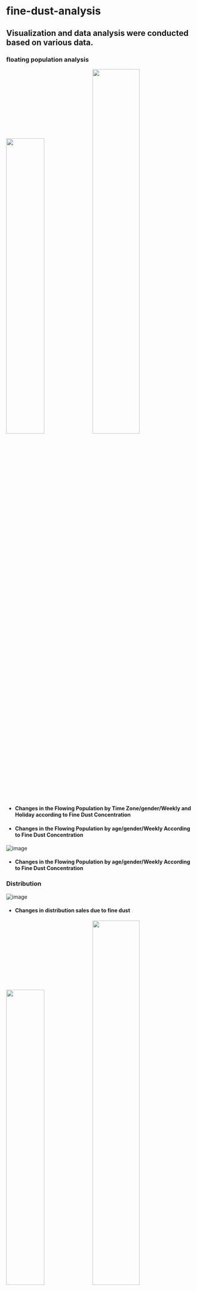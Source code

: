 # fine-dust-analysis

## Visualization and data analysis were conducted based on various data.

### floating population analysis

<img src = "https://user-images.githubusercontent.com/52908154/80012976-1d3da300-8509-11ea-8e8e-37b431bcb610.png" width = 45%><img>
<img src = "https://user-images.githubusercontent.com/52908154/80013066-43634300-8509-11ea-8e92-dc1d47be9dbd.png" width = 50%><img>

* #### Changes in the Flowing Population by Time Zone/gender/Weekly and Holiday according to Fine Dust Concentration
* #### Changes in the Flowing Population by age/gender/Weekly According to Fine Dust Concentration

![image](https://user-images.githubusercontent.com/52908154/80013110-51b15f00-8509-11ea-9457-f804e9b57aab.png)

* #### Changes in the Flowing Population by age/gender/Weekly According to Fine Dust Concentration

### Distribution

![image](https://user-images.githubusercontent.com/52908154/80015798-347e8f80-850d-11ea-8609-2ec7b66c9b80.png)

* #### Changes in distribution sales due to fine dust

<img src = "https://user-images.githubusercontent.com/52908154/80016064-90491880-850d-11ea-8963-49295188fb67.png" width = 45%><img>
<img src = "https://user-images.githubusercontent.com/52908154/80013319-a654da00-8509-11ea-973f-381a00ed3851.png" width = 50%><img>

* #### Variation by item

### Card data

![image](https://user-images.githubusercontent.com/52908154/80013461-e2883a80-8509-11ea-954a-8ab305e358c8.png)

* ####  Consumption Changes due to Fine Dust


<img src = "https://user-images.githubusercontent.com/52908154/80015571-e9647c80-850c-11ea-9e96-0a485e171229.png" width = 30%><img>
<img src = "https://user-images.githubusercontent.com/52908154/80015607-f71a0200-850c-11ea-9098-d0213fbfad9d.png" width = 30%><img>


![image](https://user-images.githubusercontent.com/52908154/80013583-11061580-850a-11ea-9313-82502557d8f3.png)

* #### Variation by item

<img src = "https://user-images.githubusercontent.com/52908154/80015062-2b40f300-850c-11ea-96d1-3cca0782735c.png" width = 30%><img>
<img src = "https://user-images.githubusercontent.com/52908154/80015075-309e3d80-850c-11ea-8dc4-a598550ee7d9.png" width = 30%><img>
<img src = "https://user-images.githubusercontent.com/52908154/80015094-3562f180-850c-11ea-80f1-2930ae7d17ef.png" width = 30%><img>

* #### Sales increase when fine dust rises

<img src = "https://user-images.githubusercontent.com/52908154/80015376-98ed1f00-850c-11ea-98cc-8be8bec93a0d.png" width = 90%><img>

* #### Number of card payments according to fine dust concentration  
### Changes in the Flowing Population by Administrative Dong

![image](https://user-images.githubusercontent.com/52908154/80014845-db622c00-850b-11ea-8fe5-5bc4c92e9416.png)  
* ####floating population by time/month

